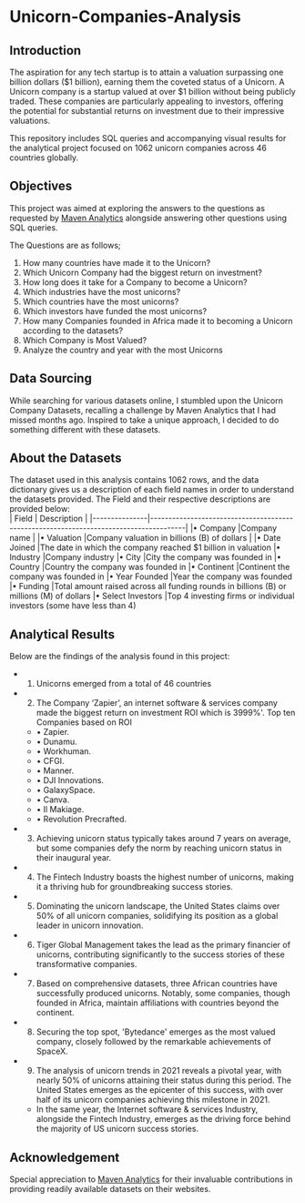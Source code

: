 # Unicorn-Companies-Analysis
## Introduction
The aspiration for any tech startup is to attain a valuation surpassing one billion dollars ($1 billion), earning them the coveted status of a Unicorn. A Unicorn company is a startup valued at over $1 billion without being publicly traded. These companies are particularly appealing to investors, offering the potential for substantial returns on investment due to their impressive valuations.

This repository includes SQL queries and accompanying visual results for the analytical project focused on 1062 unicorn companies across 46 countries globally.
## Objectives
This project was aimed at exploring the answers to the questions as requested by [Maven Analytics](https://www.mavenanalytics.io/data-playground?search=unicorn) alongside answering other questions using SQL queries.

The Questions are as follows;
1.	How many countries have made it to the Unicorn?
2.	Which Unicorn Company had the biggest return on investment?
3.	How long does it take for a Company to become a Unicorn?
4.	Which industries have the most unicorns?
5.	Which countries have the most unicorns?
6.	Which investors have funded the most unicorns?
7.	How many Companies founded in Africa made it to becoming a Unicorn according to the datasets?
8.	Which Company is Most Valued?
9.	Analyze the country and year with the most Unicorns
## Data Sourcing
While searching for various datasets online, I stumbled upon the Unicorn Company Datasets, recalling a challenge by Maven Analytics that I had missed months ago. Inspired to take a unique approach, I decided to do something different with these datasets.
## About the Datasets
The dataset used in this analysis contains 1062 rows, and the data dictionary gives us a description of each field names in order to understand the datasets provided. The Field and their respective descriptions are provided below:  
 | Field		     |  Description                                                                          |
 |---------------|---------------------------------------------------------------------------------------|
|•	Company	      |Company name                                                                         |
|•	Valuation	    |Company valuation in billions (B) of dollars                                         |
|•	Date Joined	  |The date in which the company reached $1 billion in valuation
|•	Industry	      |Company industry
|•	City		        |City the company was founded in
|•	Country	      |Country the company was founded in
|•	Continent	    |Continent the company was founded in
|•	Year Founded	  |Year the company was founded
|•	Funding	      |Total amount raised across all funding rounds in billions (B) or millions (M) of dollars
|•	Select Investors	|Top 4 investing firms or individual investors (some have less than 4)

## Analytical Results
Below are the findings of the analysis found in this project:

* 1.	Unicorns emerged from a total of 46 countries
* 2.	The Company ‘Zapier’, an internet software & services company made the biggest return on investment ROI which is 3999%'.
Top ten Companies based on ROI
   * •	Zapier.
   * •	Dunamu.
   * •	Workhuman.
   * •	CFGI.
   * •	Manner.
   * •	DJI Innovations.
   * •	GalaxySpace.
   * •	Canva.
   * •	Il Makiage.
   * •	Revolution Precrafted.
* 3. Achieving unicorn status typically takes around 7 years on average, but some companies defy the norm by reaching unicorn status in their inaugural year.
* 4. The Fintech Industry boasts the highest number of unicorns, making it a thriving hub for groundbreaking success stories.
* 5. Dominating the unicorn landscape, the United States claims over 50% of all unicorn companies, solidifying its position as a global leader in unicorn innovation.
* 6. Tiger Global Management takes the lead as the primary financier of unicorns, contributing significantly to the success stories of these transformative companies.
* 7. Based on comprehensive datasets, three African countries have successfully produced unicorns. Notably, some companies, though founded in Africa, maintain affiliations with countries beyond the continent.
* 8. Securing the top spot, 'Bytedance' emerges as the most valued company, closely followed by the remarkable achievements of SpaceX.
* 9.   The analysis of unicorn trends in 2021 reveals a pivotal year, with nearly 50% of unicorns attaining their status during this period. The United States emerges as the epicenter of this success, with over half of its unicorn companies achieving this milestone in 2021.
   *   In the same year, the Internet software & services Industry, alongside the Fintech Industry, emerges as the driving force behind the majority of US unicorn success stories.

 ## Acknowledgement 
 Special appreciation to [Maven Analytics](https://mavenanalytics.io/) for their invaluable contributions in providing readily available datasets on their websites.












